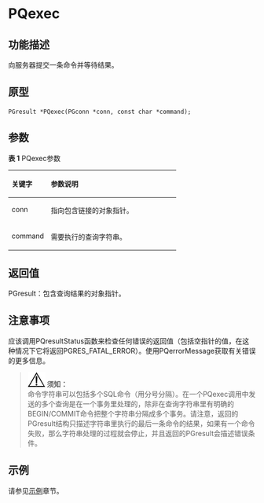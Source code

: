 # PQexec<a name="ZH-CN_TOPIC_0242380577"></a>

## 功能描述<a name="zh-cn_topic_0241735619_section1294859104916"></a>

向服务器提交一条命令并等待结果。

## 原型<a name="zh-cn_topic_0241735619_section198401823132712"></a>

```
PGresult *PQexec(PGconn *conn, const char *command);
```

## 参数<a name="zh-cn_topic_0241735619_zh-cn_topic_0237120432_zh-cn_topic_0059778852_s1c9b27937d964eaba00ae77fe1cd2c71"></a>

**表 1**  PQexec参数

<a name="zh-cn_topic_0241735619_zh-cn_topic_0237120432_zh-cn_topic_0059778852_t82b61d38241342ffa2c83b3e50393841"></a>
<table><thead align="left"><tr id="zh-cn_topic_0241735619_zh-cn_topic_0237120432_zh-cn_topic_0059778852_r3ec068cec36347ccb83a7f18cf131215"><th class="cellrowborder" valign="top" width="23.27%" id="mcps1.2.3.1.1"><p id="zh-cn_topic_0241735619_zh-cn_topic_0237120432_zh-cn_topic_0059778852_a44a45da69b324aa4b5c1187191ec5c77"><a name="zh-cn_topic_0241735619_zh-cn_topic_0237120432_zh-cn_topic_0059778852_a44a45da69b324aa4b5c1187191ec5c77"></a><a name="zh-cn_topic_0241735619_zh-cn_topic_0237120432_zh-cn_topic_0059778852_a44a45da69b324aa4b5c1187191ec5c77"></a><strong id="zh-cn_topic_0241735619_zh-cn_topic_0237120432_zh-cn_topic_0059778852_a78fd62134c834d6ab90eace249f90f74"><a name="zh-cn_topic_0241735619_zh-cn_topic_0237120432_zh-cn_topic_0059778852_a78fd62134c834d6ab90eace249f90f74"></a><a name="zh-cn_topic_0241735619_zh-cn_topic_0237120432_zh-cn_topic_0059778852_a78fd62134c834d6ab90eace249f90f74"></a>关键字</strong></p>
</th>
<th class="cellrowborder" valign="top" width="76.73%" id="mcps1.2.3.1.2"><p id="zh-cn_topic_0241735619_zh-cn_topic_0237120432_zh-cn_topic_0059778852_aee2bc08a3b8f47bf81fb032ef089ba6d"><a name="zh-cn_topic_0241735619_zh-cn_topic_0237120432_zh-cn_topic_0059778852_aee2bc08a3b8f47bf81fb032ef089ba6d"></a><a name="zh-cn_topic_0241735619_zh-cn_topic_0237120432_zh-cn_topic_0059778852_aee2bc08a3b8f47bf81fb032ef089ba6d"></a><strong id="zh-cn_topic_0241735619_zh-cn_topic_0237120432_zh-cn_topic_0059778852_a51048b44452847fabe05c8633f0220cf"><a name="zh-cn_topic_0241735619_zh-cn_topic_0237120432_zh-cn_topic_0059778852_a51048b44452847fabe05c8633f0220cf"></a><a name="zh-cn_topic_0241735619_zh-cn_topic_0237120432_zh-cn_topic_0059778852_a51048b44452847fabe05c8633f0220cf"></a>参数说明</strong></p>
</th>
</tr>
</thead>
<tbody><tr id="zh-cn_topic_0241735619_zh-cn_topic_0237120432_zh-cn_topic_0059778852_r89c7807f135840058d4a248137b3ca08"><td class="cellrowborder" valign="top" width="23.27%" headers="mcps1.2.3.1.1 "><p id="zh-cn_topic_0241735619_p23111054217"><a name="zh-cn_topic_0241735619_p23111054217"></a><a name="zh-cn_topic_0241735619_p23111054217"></a>conn</p>
</td>
<td class="cellrowborder" valign="top" width="76.73%" headers="mcps1.2.3.1.2 "><p id="zh-cn_topic_0241735619_p1393801515211"><a name="zh-cn_topic_0241735619_p1393801515211"></a><a name="zh-cn_topic_0241735619_p1393801515211"></a>指向包含链接的对象指针。</p>
</td>
</tr>
<tr id="zh-cn_topic_0241735619_row12654138171218"><td class="cellrowborder" valign="top" width="23.27%" headers="mcps1.2.3.1.1 "><p id="zh-cn_topic_0241735619_p196562861213"><a name="zh-cn_topic_0241735619_p196562861213"></a><a name="zh-cn_topic_0241735619_p196562861213"></a>command</p>
</td>
<td class="cellrowborder" valign="top" width="76.73%" headers="mcps1.2.3.1.2 "><p id="zh-cn_topic_0241735619_p6656788128"><a name="zh-cn_topic_0241735619_p6656788128"></a><a name="zh-cn_topic_0241735619_p6656788128"></a>需要执行的查询字符串。</p>
</td>
</tr>
</tbody>
</table>

## 返回值<a name="zh-cn_topic_0241735619_zh-cn_topic_0237120432_zh-cn_topic_0059778852_sd43c3bb519574fb68eae3b53fb1b652f"></a>

PGresult：包含查询结果的对象指针。

## 注意事项<a name="zh-cn_topic_0241735619_zh-cn_topic_0237120433_zh-cn_topic_0059777949_sb1b6942996a64e589fdfdfb1c00fa519"></a>

应该调用PQresultStatus函数来检查任何错误的返回值（包括空指针的值，在这种情况下它将返回PGRES\_FATAL\_ERROR）。使用PQerrorMessage获取有关错误的更多信息。

>![](public_sys-resources/icon-notice.png) **须知：**   
>命令字符串可以包括多个SQL命令（用分号分隔）。在一个PQexec调用中发送的多个查询是在一个事务里处理的，除非在查询字符串里有明确的BEGIN/COMMIT命令把整个字符串分隔成多个事务。请注意，返回的PGresult结构只描述字符串里执行的最后一条命令的结果，如果有一个命令失败，那么字符串处理的过程就会停止，并且返回的PGresult会描述错误条件。  

## 示例<a name="zh-cn_topic_0241735619_zh-cn_topic_0237120433_zh-cn_topic_0059777949_s14d206561091447bbb06bac48d8fee66"></a>

请参见[示例](示例-libpq.md)章节。

